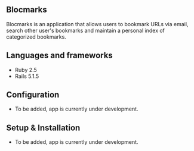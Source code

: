 ## Blocmarks
Blocmarks is an application that allows users to bookmark URLs via email, search other user's bookmarks and maintain a personal index of categorized bookmarks. 

## Languages and frameworks
- Ruby 2.5
- Rails 5.1.5

## Configuration
- To be added, app is currently under development.

## Setup & Installation
- To be added, app is currently under development.
